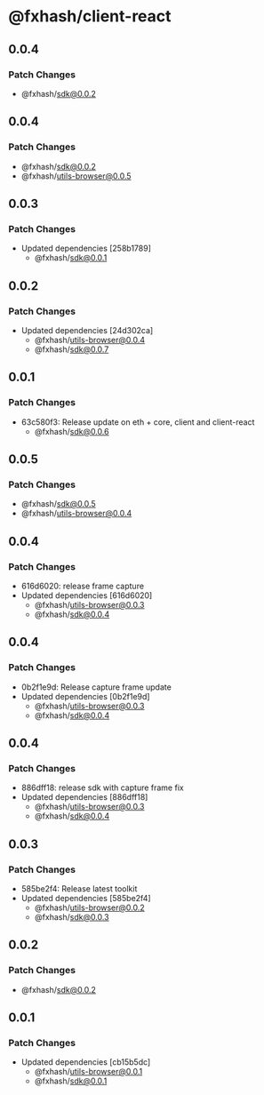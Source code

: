 # @fxhash/client-react

## 0.0.4

### Patch Changes

- @fxhash/sdk@0.0.2

## 0.0.4

### Patch Changes

- @fxhash/sdk@0.0.2
- @fxhash/utils-browser@0.0.5

## 0.0.3

### Patch Changes

- Updated dependencies [258b1789]
  - @fxhash/sdk@0.0.1

## 0.0.2

### Patch Changes

- Updated dependencies [24d302ca]
  - @fxhash/utils-browser@0.0.4
  - @fxhash/sdk@0.0.7

## 0.0.1

### Patch Changes

- 63c580f3: Release update on eth + core, client and client-react
  - @fxhash/sdk@0.0.6

## 0.0.5

### Patch Changes

- @fxhash/sdk@0.0.5
- @fxhash/utils-browser@0.0.4

## 0.0.4

### Patch Changes

- 616d6020: release frame capture
- Updated dependencies [616d6020]
  - @fxhash/utils-browser@0.0.3
  - @fxhash/sdk@0.0.4

## 0.0.4

### Patch Changes

- 0b2f1e9d: Release capture frame update
- Updated dependencies [0b2f1e9d]
  - @fxhash/utils-browser@0.0.3
  - @fxhash/sdk@0.0.4

## 0.0.4

### Patch Changes

- 886dff18: release sdk with capture frame fix
- Updated dependencies [886dff18]
  - @fxhash/utils-browser@0.0.3
  - @fxhash/sdk@0.0.4

## 0.0.3

### Patch Changes

- 585be2f4: Release latest toolkit
- Updated dependencies [585be2f4]
  - @fxhash/utils-browser@0.0.2
  - @fxhash/sdk@0.0.3

## 0.0.2

### Patch Changes

- @fxhash/sdk@0.0.2

## 0.0.1

### Patch Changes

- Updated dependencies [cb15b5dc]
  - @fxhash/utils-browser@0.0.1
  - @fxhash/sdk@0.0.1
